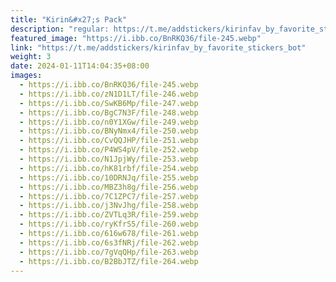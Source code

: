 ```yaml
---
title: "Kirin&#x27;s Pack"
description: "regular: https://t.me/addstickers/kirinfav_by_favorite_stickers_bot"
featured_image: "https://i.ibb.co/BnRKQ36/file-245.webp"
link: "https://t.me/addstickers/kirinfav_by_favorite_stickers_bot"
weight: 3
date: 2024-01-11T14:04:35+08:00
images:
  - https://i.ibb.co/BnRKQ36/file-245.webp
  - https://i.ibb.co/zN1D1LT/file-246.webp
  - https://i.ibb.co/SwKB6Mp/file-247.webp
  - https://i.ibb.co/BgC7N3F/file-248.webp
  - https://i.ibb.co/n0Y1XGw/file-249.webp
  - https://i.ibb.co/BNyNmx4/file-250.webp
  - https://i.ibb.co/CvQQJHP/file-251.webp
  - https://i.ibb.co/P4WS4pV/file-252.webp
  - https://i.ibb.co/N1JpjWy/file-253.webp
  - https://i.ibb.co/hK81rbf/file-254.webp
  - https://i.ibb.co/10DRNJq/file-255.webp
  - https://i.ibb.co/MBZ3h8g/file-256.webp
  - https://i.ibb.co/7C1ZPC7/file-257.webp
  - https://i.ibb.co/j3NvJhg/file-258.webp
  - https://i.ibb.co/ZVTLq3R/file-259.webp
  - https://i.ibb.co/ryKfrS5/file-260.webp
  - https://i.ibb.co/616w678/file-261.webp
  - https://i.ibb.co/6s3fNRj/file-262.webp
  - https://i.ibb.co/7gVqQHp/file-263.webp
  - https://i.ibb.co/B2BbJTZ/file-264.webp
---
```

